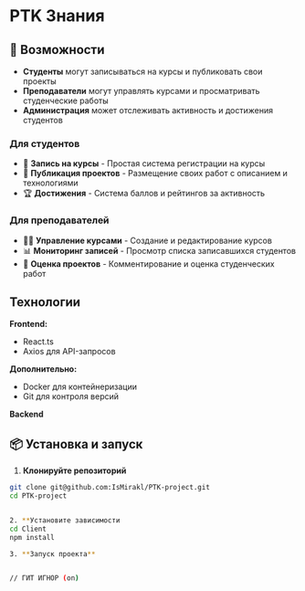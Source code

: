 # PTK Знания

## 🚀 Возможности

- **Студенты** могут записываться на курсы и публиковать свои проекты
- **Преподаватели** могут управлять курсами и просматривать студенческие работы
- **Администрация** может отслеживать активность и достижения студентов

### Для студентов

- 📝 **Запись на курсы** - Простая система регистрации на курсы
- 💼 **Публикация проектов** - Размещение своих работ с описанием и технологиями
- 🏆 **Достижения** - Система баллов и рейтингов за активность

### Для преподавателей

- 👨‍🏫 **Управление курсами** - Создание и редактирование курсов
- 📊 **Мониторинг записей** - Просмотр списка записавшихся студентов
- 📝 **Оценка проектов** - Комментирование и оценка студенческих работ

## Технологии

**Frontend:**

- React.ts
- Axios для API-запросов

**Дополнительно:**

- Docker для контейнеризации
- Git для контроля версий

**Backend**

## 📦 Установка и запуск

1. **Клонируйте репозиторий**

```bash
git clone git@github.com:IsMirakl/PTK-project.git
cd PTK-project


2. **Установите зависимости
cd Client
npm install

3. **Запуск проекта**


// ГИТ ИГНОР (on)
```

